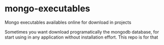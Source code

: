 # mongo-executables
Mongo executables availables online for download in projects

Sometimes you want download programatically the mongodb database, for start using in any application without installation effort. This repo is for that
